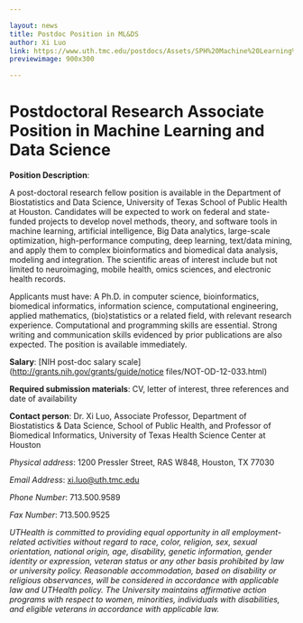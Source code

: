 ```yaml
---

layout: news
title: Postdoc Position in ML&DS
author: Xi Luo
link: https://www.uth.tmc.edu/postdocs/Assets/SPH%20Machine%20Learning%20and%20Data%20Science%201.30.2019.pdf
previewimage: 900x300

---
```

# Postdoctoral Research Associate Position in Machine Learning and Data Science


**Position Description**:

A post-doctoral research fellow position is available in the Department of Biostatistics and Data Science, University of Texas School of Public Health at Houston. Candidates will be expected to work on federal and state-funded projects to develop novel methods, theory, and software tools in machine learning, artificial intelligence, Big Data analytics, large-scale optimization, high-performance computing, deep learning, text/data mining, and apply them to complex bioinformatics and biomedical data analysis, modeling and integration. The scientific areas of interest include but not limited to neuroimaging, mobile health, omics sciences, and electronic health records.

Applicants must have: A Ph.D. in computer science, bioinformatics, biomedical informatics, information science, computational engineering, applied mathematics, (bio)statistics or a related field, with relevant research experience. Computational and programming skills are essential. Strong writing and communication skills evidenced by prior publications are also expected. The position is available immediately.

**Salary**: [NIH post-doc salary scale](http://grants.nih.gov/grants/guide/notice files/NOT-OD-12-033.html)

**Required submission materials**: CV, letter of interest, three references and date of availability

**Contact person**: Dr. Xi Luo, Associate Professor, Department of Biostatistics & Data Science, School of Public Health, and Professor of Biomedical Informatics, University of Texas Health Science Center at Houston

*Physical address*: 1200 Pressler Street, RAS W848, Houston, TX 77030

*Email Address*: xi.luo@uth.tmc.edu

*Phone Number*: 713.500.9589

*Fax Number*: 713.500.9525


*UTHealth is committed to providing equal opportunity in all employment-related activities without regard to race, color, religion,
sex, sexual orientation, national origin, age, disability, genetic information, gender identity or expression, veteran status or any other
basis prohibited by law or university policy. Reasonable accommodation, based on disability or religious observances, will be
considered in accordance with applicable law and UTHealth policy. The University maintains affirmative action programs with
respect to women, minorities, individuals with disabilities, and eligible veterans in accordance with applicable law.*
